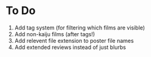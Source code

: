 # To Do

1. Add tag system (for filtering which films are visible)
2. Add non-kaiju films (after tags!)
3. Add relevent file extension to poster file names
4. Add extended reviews instead of just blurbs
